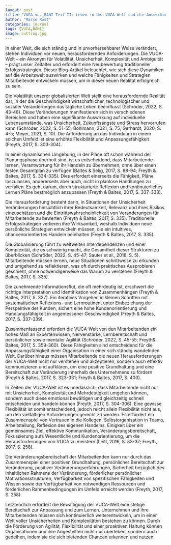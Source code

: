 ```yaml
---
layout: post
title: "VUCA vs. BANI Teil II: Leben in der VUCA Welt und die Auswirkungen auf das Individuum"
author: "Marco Rost"
categories: journal
tags: [VUCA,BANI]
image: cutting.jpg
---
```

In einer Welt, die sich ständig und in unvorhersehbarer Weise verändert, stehen Individuen vor neuen, herausfordernden Anforderungen. Die VUCA-Welt – ein Akronym für Volatilität, Unsicherheit, Komplexität und Ambiguität – prägt unser Zeitalter und erfordert eine Neubewertung traditioneller Erfolgsstrategien. Dieser Blog-Artikel beleuchtet, wie sich diese Dynamiken auf die Arbeitswelt auswirken und welche Fähigkeiten und Strategien Mitarbeitende entwickeln müssen, um in dieser neuen Realität erfolgreich zu sein.

Die Volatilität unserer globalisierten Welt stellt eine herausfordernde Realität dar, in der die Geschwindigkeit wirtschaftlicher, technologischer und sozialer Veränderungen das tägliche Leben beeinflusst (Schröder, 2022, S. 43-48). Diese Veränderungen manifestieren sich in verschiedenen Bereichen und haben eine signifikante Auswirkung auf individuelle Lebensumstände, was Unsicherheit, Zukunftsängste und Stress hervorrufen kann (Schröder, 2022, S. 51-55; Bohlmann, 2021, S. 75; Gerhardt, 2020, S. 4-5; Meyer, 2021, S. 10). Die Anforderung an das Individuum in einem solchen Umfeld ist eine erhöhte Flexibilität und Anpassungsfähigkeit (Freyth, 2017, S. 303-304).

In einer dynamischen Umgebung, in der Pläne oft schon während der Planungsphase überholt sind, ist es entscheidend, dass Mitarbeitende lernen, Verantwortung für ihr Handeln zu übernehmen, ohne über einen festen Gesamtplan zu verfügen (Baltes & Selig, 2017, S. 88-94; Freyth & Baltes, 2017, S. 334-335). Dies erfordert einerseits die Fähigkeit, Pläne loszulassen, andererseits aber auch, nicht in planlose Handlungen zu verfallen. Es geht darum, durch strukturierte Reflexion und kontinuierliches Lernen Pläne bestmöglich anzupassen (Freyth & Baltes, 2017, S. 337-338).

Die Herausforderung besteht darin, in Situationen der Unsicherheit Veränderungen hinsichtlich ihrer Bedeutsamkeit, Relevanz und ihres Risikos einzuschätzen und die Eintrittswahrscheinlichkeit von Veränderungen für Mitarbeitende zu bewerten (Freyth & Baltes, 2017, S. 335). Traditionelle Erfolgsstrategien verlieren ihre Wirksamkeit, weshalb Individuen neue persönliche Strategien entwickeln müssen, die ein intuitives, chancenorientiertes Handeln beinhalten (Freyth & Baltes, 2017, S. 335).

Die Globalisierung führt zu weltweiten Interdependenzen und einer Komplexität, die es schwierig macht, die Gesamtheit dieser Strukturen zu überblicken (Schröder, 2022, S. 45-47; Sauter et al., 2018, S. 5). Mitarbeitende müssen lernen, neue Situationen schrittweise zu erkunden und umgehend zu reflektieren, was oft durch praktisches Ausprobieren geschieht, ohne notwendigerweise das Warum zu verstehen (Freyth & Baltes, 2017, S. 335).

Die zunehmende Informationsflut, die oft mehrdeutig ist, erschwert die richtige Interpretation und Identifikation von Zusammenhängen (Freyth & Baltes, 2017, S. 337). Ein iteratives Vorgehen in kleinen Schritten mit systematischen Reflexions- und Lernroutinen, unter Einbeziehung der Perspektive der Kunden, sichert eine hohe Kundenorientierung und Handlungsfähigkeit in angemessener Geschwindigkeit (Freyth & Baltes, 2017, S. 337-339).

Zusammenfassend erfordert die VUCA-Welt von den Mitarbeitenden ein hohes Maß an Expertenwissen, Nervenstärke, Lernbereitschaft und persönlicher sowie mentaler Agilität (Schröder, 2022, S. 45-55; Freyth& Baltes, 2017, S. 359-360). Diese Fähigkeiten sind entscheidend für die Anpassungsfähigkeit einer Organisation in einer sich ständig wandelnden Welt. Darüber hinaus müssen Mitarbeitende die neuen Herausforderungen der VUCA-Welt nicht nur verstehen und akzeptieren, sondern auch effektiv kommunizieren und aufklären, um eine positive Grundhaltung und eine Bereitschaft zur Veränderung innerhalb des Unternehmens zu fördern (Freyth & Baltes, 2017, S. 323-331; Freyth & Baltes, 2017, S. 400).

In Zeiten der VUCA-Welt ist es unerlässlich, dass Mitarbeitende nicht nur mit Unsicherheit, Komplexität und Mehrdeutigkeit umgehen können, sondern auch diese emotional bewältigen und gleichzeitig schnell entscheiden und handeln können (Freyth, 2017, S. 304-306). Eine gewisse Flexibilität ist somit entscheidend, jedoch reicht allein Flexibilität nicht aus, um den vielfältigen Anforderungen gerecht zu werden. Es erfordert ein Zusammenspiel von Vertrauen in die Kollegen, Selbstorganisation in Teams, Arbeitsteilung, Reflexion des eigenen Handelns, Einigkeit über ein gemeinsames Ziel, effektive Kommunikation, Veränderungsbereitschaft, Fokussierung aufs Wesentliche und Kundenorientierung, um die Herausforderungen von VUCA zu meistern (Leitl, 2016, S. 33-37; Freyth, 2017, S. 258).

Die Veränderungsbereitschaft der Mitarbeitenden kann nur durch das Zusammenspiel einer positiven Grundhaltung, persönlicher Bereitschaft zur Veränderung, positiver Veränderungserfahrungen, Sicherheit bezüglich des inhaltlichen Rahmens der Veränderung, förderlicher persönlicher Motivationsstrukturen, Verfügbarkeit von spezifischen Fähigkeiten und Wissen sowie der Verfügbarkeit von notwendigen Ressourcen und förderlichen Rahmenbedingungen im Umfeld erreicht werden (Freyth, 2017, S. 258).

Letztendlich erfordert die Bewältigung der VUCA-Welt eine stetige Bereitschaft zur Anpassung und zum Lernen. Unternehmen und ihre Mitarbeitenden müssen sich kontinuierlich weiterentwickeln, um in einer Welt voller Unsicherheiten und Komplexitäten bestehen zu können. Durch die Förderung von Agilität, Flexibilität und einer proaktiven Haltung können Organisationen und ihre Angestellten nicht nur überleben, sondern auch gedeihen, indem sie die sich bietenden Chancen erkennen und nutzen.
